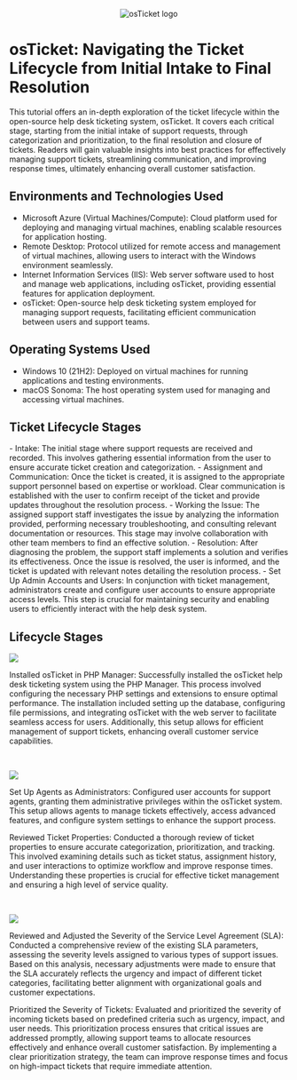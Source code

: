 <p align="center">
<img src="https://i.imgur.com/Clzj7Xs.png" alt="osTicket logo"/>
</p>

<h1>osTicket: Navigating the Ticket Lifecycle from Initial Intake to Final Resolution</h1>
This tutorial offers an in-depth exploration of the ticket lifecycle within the open-source help desk ticketing system, osTicket. It covers each critical stage, starting from the initial intake of support requests, through categorization and prioritization, to the final resolution and closure of tickets. Readers will gain valuable insights into best practices for effectively managing support tickets, streamlining communication, and improving response times, ultimately enhancing overall customer satisfaction.<br />

<h2>Environments and Technologies Used</h2>

- Microsoft Azure (Virtual Machines/Compute): Cloud platform used for deploying and managing virtual machines, enabling scalable resources for application hosting.
- Remote Desktop: Protocol utilized for remote access and management of virtual machines, allowing users to interact with the Windows environment seamlessly.
- Internet Information Services (IIS): Web server software used to host and manage web applications, including osTicket, providing essential features for application deployment.
- osTicket: Open-source help desk ticketing system employed for managing support requests, facilitating efficient communication between users and support teams.

<h2>Operating Systems Used </h2>

- Windows 10 (21H2): Deployed on virtual machines for running applications and testing environments.
- macOS Sonoma: The host operating system used for managing and accessing virtual machines.
	
<h2>Ticket Lifecycle Stages</h2>
- Intake: The initial stage where support requests are received and recorded. This involves gathering essential information from the user to ensure accurate ticket creation and categorization.
- Assignment and Communication: Once the ticket is created, it is assigned to the appropriate support personnel based on expertise or workload. Clear communication is established with the user to confirm receipt of the ticket and provide updates throughout the resolution process.
- Working the Issue: The assigned support staff investigates the issue by analyzing the information provided, performing necessary troubleshooting, and consulting relevant documentation or resources. This stage may involve collaboration with other team members to find an effective solution.
- Resolution: After diagnosing the problem, the support staff implements a solution and verifies its effectiveness. Once the issue is resolved, the user is informed, and the ticket is updated with relevant notes detailing the resolution process.
- Set Up Admin Accounts and Users: In conjunction with ticket management, administrators create and configure user accounts to ensure appropriate access levels. This step is crucial for maintaining security and enabling users to efficiently interact with the help desk system.
<h2>Lifecycle Stages</h2>

<p>
<img src="https://github.com/user-attachments/assets/30e3956c-fb0c-4ff2-ab28-3f14f63297e3"/>
</p>
<p>
Installed osTicket in PHP Manager: Successfully installed the osTicket help desk ticketing system using the PHP Manager. This process involved configuring the necessary PHP settings and extensions to ensure optimal performance. The installation included setting up the database, configuring file permissions, and integrating osTicket with the web server to facilitate seamless access for users. Additionally, this setup allows for efficient management of support tickets, enhancing overall customer service capabilities.
</p>
<br />

<p>
<img src="https://github.com/user-attachments/assets/15f87da2-d277-4bc4-a38a-4ce832c673fc"/>
</p>
<p>
Set Up Agents as Administrators: Configured user accounts for support agents, granting them administrative privileges within the osTicket system. This setup allows agents to manage tickets effectively, access advanced features, and configure system settings to enhance the support process.

Reviewed Ticket Properties: Conducted a thorough review of ticket properties to ensure accurate categorization, prioritization, and tracking. This involved examining details such as ticket status, assignment history, and user interactions to optimize workflow and improve response times. Understanding these properties is crucial for effective ticket management and ensuring a high level of service quality.
</p>
<br />

<p>
<img src="https://github.com/user-attachments/assets/1efc7868-6cf1-476b-805d-3d5fdf8d8200"/>
</p>
<p>
Reviewed and Adjusted the Severity of the Service Level Agreement (SLA): Conducted a comprehensive review of the existing SLA parameters, assessing the severity levels assigned to various types of support issues. Based on this analysis, necessary adjustments were made to ensure that the SLA accurately reflects the urgency and impact of different ticket categories, facilitating better alignment with organizational goals and customer expectations.

Prioritized the Severity of Tickets: Evaluated and prioritized the severity of incoming tickets based on predefined criteria such as urgency, impact, and user needs. This prioritization process ensures that critical issues are addressed promptly, allowing support teams to allocate resources effectively and enhance overall customer satisfaction. By implementing a clear prioritization strategy, the team can improve response times and focus on high-impact tickets that require immediate attention.
</p>
<br />
